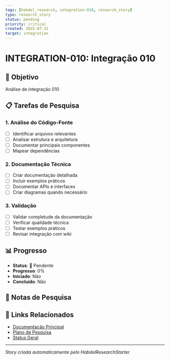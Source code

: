 ```yaml
---
tags: [habdel_research, integration-010, research_story]
type: research_story
status: pending
priority: critical
created: 2025-07-31
target: integration
---
```


# INTEGRATION-010: Integração 010

## 🎯 **Objetivo**
Análise de integração 010

## 📋 **Tarefas de Pesquisa**

### **1. Análise do Código-Fonte**
- [ ] Identificar arquivos relevantes
- [ ] Analisar estrutura e arquitetura
- [ ] Documentar principais componentes
- [ ] Mapear dependências

### **2. Documentação Técnica**
- [ ] Criar documentação detalhada
- [ ] Incluir exemplos práticos
- [ ] Documentar APIs e interfaces
- [ ] Criar diagramas quando necessário

### **3. Validação**
- [ ] Validar completude da documentação
- [ ] Verificar qualidade técnica
- [ ] Testar exemplos práticos
- [ ] Revisar integração com wiki

## 📊 **Progresso**
- **Status**: 🔴 Pendente
- **Progresso**: 0%
- **Iniciado**: Não
- **Concluído**: Não

## 📝 **Notas de Pesquisa**
<!-- Adicionar notas durante a pesquisa -->

## 🔗 **Links Relacionados**
- [Documentação Principal](../../README.md)
- [Plano de Pesquisa](../research_plan.json)
- [Status Geral](../status_report.md)

---
*Story criada automaticamente pelo HabdelResearchStarter*
